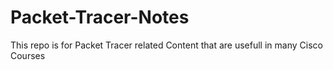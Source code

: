 # Packet-Tracer-Notes
This repo is for Packet Tracer related Content that are usefull in many Cisco Courses
